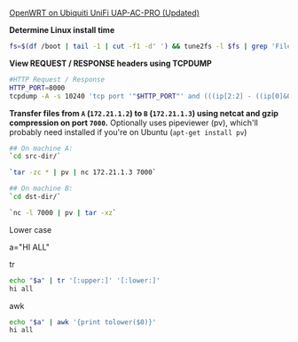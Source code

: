 [OpenWRT on Ubiquiti UniFi UAP-AC-PRO (Updated)](./Flashing-Ubiquiti-UniFI-AP-AC-with-OpenWRT.md)

**Determine Linux install time** 
```bash
fs=$(df /boot | tail -1 | cut -f1 -d' ') && tune2fs -l $fs | grep 'Filesystem created'
```

**View REQUEST / RESPONSE headers using TCPDUMP** 
```bash
#HTTP Request / Response
HTTP_PORT=8000
tcpdump -A -s 10240 'tcp port '"$HTTP_PORT"' and (((ip[2:2] - ((ip[0]&0xf)<<2)) - ((tcp[12]&0xf0)>>2)) != 0)' | egrep --line-buffered "^........(GET |HTTP\/|POST |HEAD )|^[A-Za-z0-9-]+: " | sed -r 's/^........(GET |HTTP\/|POST |HEAD )/\n\1/g'
```

**Transfer files from `A` (`172.21.1.2`) to `B` (`172.21.1.3`) using netcat and gzip compression on port `7000`.** 
Optionally uses pipeviewer (pv), which'll probably need installed if you're on Ubuntu (`apt-get install pv`)

```bash
## On machine A: 
`cd src-dir/`

`tar -zc * | pv | nc 172.21.1.3 7000`

## On machine B: 
`cd dst-dir/`

`nc -l 7000 | pv | tar -xz`
```


Lower case

a="HI ALL"

tr
```bash
echo "$a" | tr '[:upper:]' '[:lower:]'
hi all
```
awk
```bash
echo "$a" | awk '{print tolower($0)}'
hi all
```

